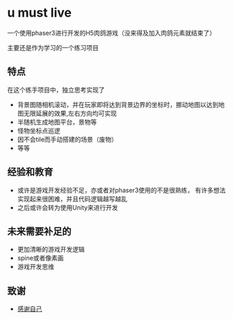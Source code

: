 
# u must live

一个使用phaser3进行开发的H5肉鸽游戏（没来得及加入肉鸽元素就结束了）

主要还是作为学习的一个练习项目




## 特点

在这个练手项目中，独立思考实现了

- 背景图随相机滚动，并在玩家即将达到背景边界的坐标时，挪动地图以达到地图无限延展的效果,左右方向均可实现
- 半随机生成地图平台，景物等
- 怪物坐标点巡逻
- 因不会tile而手动搭建的场景（废物）
- 等等


## 经验和教育

- 或许是游戏开发经验不足，亦或者对phaser3使用的不是很熟练，
有许多想法实现起来很困难，并且代码逻辑越写越乱
- 之后或许会转为使用Unity来进行开发

## 未来需要补足的

- 更加清晰的游戏开发逻辑
- spine或者像素画
- 游戏开发思维

## 致谢

 - [感谢自己](http://yanns.cn)

